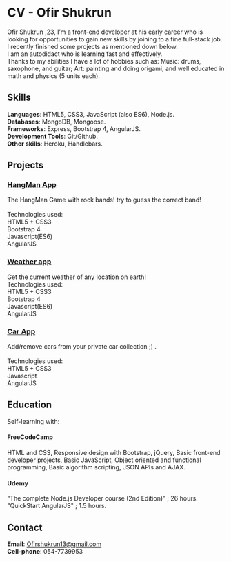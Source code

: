 # CV - Ofir Shukrun

Ofir Shukrun ,23, I’m a front-end developer at his early career who is looking for opportunities to gain new skills by joining to a fine full-stack job.<br> I recently finished some projects as mentioned down below.<br>  I am an autodidact who is learning fast and effectively.<br>  Thanks to my abilities I have a lot of hobbies such as: Music: drums, saxophone, and guitar; Art: painting and doing origami, and well educated in math and physics (5 units each).<br> 
## Skills
**Languages**: HTML5, CSS3, JavaScript (also ES6), Node.js.<br> 
**Databases**: MongoDB, Mongoose.<br> 
**Frameworks**: Express, Bootstrap 4, AngularJS.<br> 
**Development Tools**: Git/Github.<br> 
**Other skills**: Heroku, Handlebars.
## Projects

### [HangMan App](https://github.com/OfirShukrun/HangMan-App)
The HangMan Game with rock bands! try to guess the correct band!<br> 
<br>
Technologies used: <br> 
HTML5 + CSS3<br>
Bootstrap 4<br>
Javascript(ES6)<br>
AngularJS

### [Weather app](https://github.com/OfirShukrun/Weather-app)
Get the current weather of any location on earth!
<br>
Technologies used: <br> 
HTML5 + CSS3<br>
Bootstrap 4<br>
Javascript(ES6)<br>
AngularJS

### [Car App](https://github.com/OfirShukrun/Car-App)
Add/remove cars from your private car collection ;) .<br> 
<br>
Technologies used: <br> 
HTML5 + CSS3 <br>
Javascript<br> 
AngularJS<br>

## Education<br> 
Self-learning with:<br> 
#### FreeCodeCamp 
HTML and CSS, Responsive design with Bootstrap, jQuery, Basic front-end developer projects, Basic JavaScript, Object oriented and functional programming, Basic algorithm scripting, JSON APIs and AJAX.<br> 
#### Udemy 
“The complete Node.js Developer course (2nd Edition)” ; 26 hours.<br> 
"QuickStart AngularJS" ; 1.5 hours.
<br> 
## Contact
**Email**: Ofirshukrun13@gmail.com<br> 
**Cell-phone**: 054-7739953
